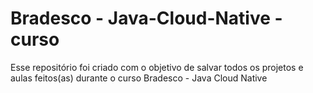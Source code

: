 # Bradesco - Java-Cloud-Native - curso
Esse repositório foi criado com o objetivo de salvar todos os projetos e aulas feitos(as) durante o curso Bradesco - Java Cloud Native
